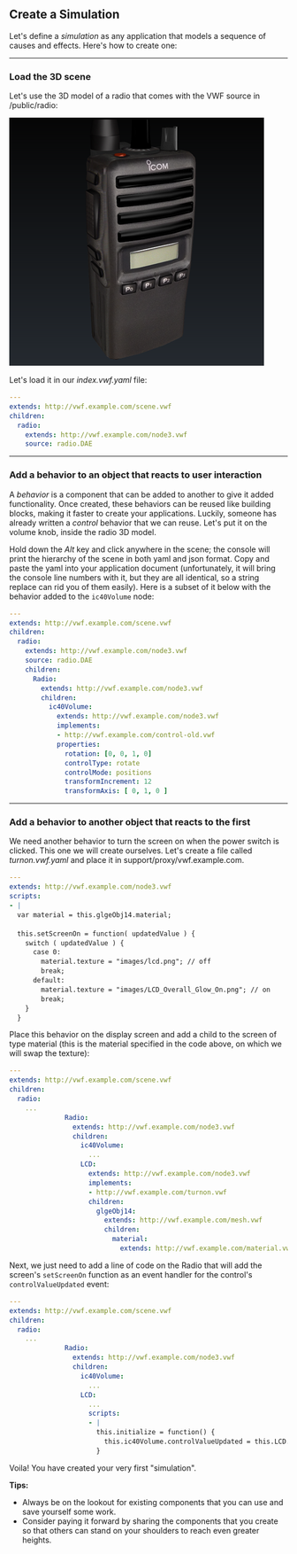 ## <a name="simulation">Create a Simulation</a>

Let's define a *simulation* as any application that models a sequence of causes and effects. Here's how to create one:

-------------------

### Load the 3D scene

Let's use the 3D model of a radio that comes with the VWF source in /public/radio:

![The radio 3D model for this recipe](images/radio.png)

Let's load it in our *index.vwf.yaml* file:

```yaml
---
extends: http://vwf.example.com/scene.vwf
children:
  radio:
    extends: http://vwf.example.com/node3.vwf
    source: radio.DAE
```

-------------------

### Add a behavior to an object that reacts to user interaction

A *behavior* is a component that can be added to another to give it added functionality. Once created, these behaviors can be reused like building blocks, making it faster to create your applications.  Luckily, someone has already written a *control* behavior that we can reuse. Let's put it on the volume knob, inside the radio 3D model.

Hold down the *Alt* key and click anywhere in the scene; the console will print the hierarchy of the scene in both yaml and json format. Copy and paste the yaml into your application document (unfortunately, it will bring the console line numbers with it, but they are all identical, so a string replace can rid you of them easily). Here is a subset of it below with the behavior added to the <code>ic40Volume</code> node:

```yaml
---
extends: http://vwf.example.com/scene.vwf
children:
  radio:
    extends: http://vwf.example.com/node3.vwf
    source: radio.DAE
    children:
      Radio:
        extends: http://vwf.example.com/node3.vwf
        children:
          ic40Volume:
            extends: http://vwf.example.com/node3.vwf
            implements:
            - http://vwf.example.com/control-old.vwf
            properties:
              rotation: [0, 0, 1, 0]
              controlType: rotate
              controlMode: positions
              transformIncrement: 12
              transformAxis: [ 0, 1, 0 ]
```

-------------------

### Add a behavior to another object that reacts to the first

We need another behavior to turn the screen on when the power switch is clicked. This one we will create ourselves. Let's create a file called *turnon.vwf.yaml* and place it in support/proxy/vwf.example.com.  

```yaml
---
extends: http://vwf.example.com/node3.vwf
scripts:
- |
  var material = this.glgeObj14.material;

  this.setScreenOn = function( updatedValue ) {
    switch ( updatedValue ) {
      case 0:
        material.texture = "images/lcd.png"; // off
        break;
      default:
        material.texture = "images/LCD_Overall_Glow_On.png"; // on
        break;
    }
  }
```

Place this behavior on the display screen and add a child to the screen of type material (this is the material specified in the code above, on which we will swap the texture):

```yaml
---
extends: http://vwf.example.com/scene.vwf
children:
  radio:
    ...
              Radio:
                extends: http://vwf.example.com/node3.vwf
                children:
                  ic40Volume:
                    ...
                  LCD:
                    extends: http://vwf.example.com/node3.vwf
                    implements:
                    - http://vwf.example.com/turnon.vwf
                    children:
                      glgeObj14:
                        extends: http://vwf.example.com/mesh.vwf
                        children:
                          material:
                            extends: http://vwf.example.com/material.vwf
``` 

Next, we just need to add a line of code on the Radio that will add the screen's <code>setScreenOn</code> function as an event handler for the  control's <code>controlValueUpdated</code> event:

```yaml
---
extends: http://vwf.example.com/scene.vwf
children:
  radio:
    ...
              Radio:
                extends: http://vwf.example.com/node3.vwf
                children:
                  ic40Volume:
                    ...
                  LCD:
                    ...
                    scripts:
                    - |
                      this.initialize = function() {
                        this.ic40Volume.controlValueUpdated = this.LCD.setScreenOn();
                      }
```

Voila!  You have created your very first "simulation".

**Tips:**

- Always be on the lookout for existing components that you can use and save yourself some work.
- Consider paying it forward by sharing the components that you create so that others can stand on your shoulders to reach even greater heights.
